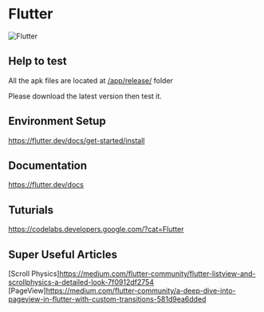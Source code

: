 # Flutter

![Flutter](https://cdn-images-1.medium.com/max/1600/1*TFZQzyVAHLVXI_wNreokGA.png)

## Help to test

All the apk files are located at [/app/release/](/app/release/) folder

Please download the latest version then test it.

## Environment Setup

https://flutter.dev/docs/get-started/install

## Documentation

https://flutter.dev/docs

## Tuturials

https://codelabs.developers.google.com/?cat=Flutter

## Super Useful Articles

[Scroll Physics]https://medium.com/flutter-community/flutter-listview-and-scrollphysics-a-detailed-look-7f0912df2754
[PageView]https://medium.com/flutter-community/a-deep-dive-into-pageview-in-flutter-with-custom-transitions-581d9ea6dded



